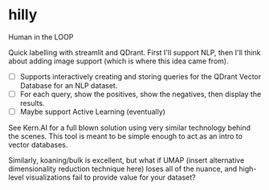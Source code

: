 # hilly
Human in the LOOP

Quick labelling with streamlit and QDrant. First I'll support NLP, then I'll think about adding image support (which is where this idea came from).

- [ ] Supports interactively creating and storing queries for the QDrant Vector Database for an NLP dataset.
- [ ] For each query, show the positives, show the negatives, then display the results.
- [ ] Maybe support Active Learning (eventually) 

See Kern.AI for a full blown solution using very similar technology behind the scenes. This tool is meant to be simple enough to act as an intro to vector databases.

Similarly, koaning/bulk is excellent, but what if UMAP (insert alternative dimensionality reduction technique here) loses all of the nuance, and high-level visualizations fail to provide value for your dataset? 

